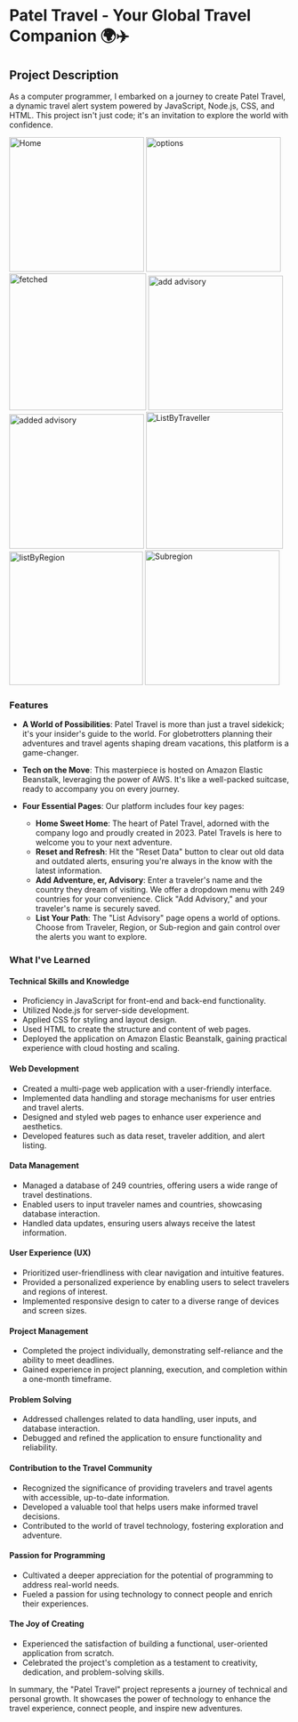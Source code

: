 # Patel Travel - Your Global Travel Companion 🌍✈️

## Project Description

As a computer programmer, I embarked on a journey to create Patel Travel, a dynamic travel alert system powered by JavaScript, Node.js, CSS, and HTML. This project isn't just code; it's an invitation to explore the world with confidence.

<img width="242" alt="Home" src="https://github.com/yakshpatel22/PatelTravels-World-Wide-Travel-Alerts/assets/94410692/12e5b2c8-6330-4038-81e6-12ed9e86b39d">
<img width="242" alt="options" src="https://github.com/yakshpatel22/PatelTravels-World-Wide-Travel-Alerts/assets/94410692/f2ed570c-3381-4818-8cef-54eacd5e997f">
<img width="246" alt="fetched" src="https://github.com/yakshpatel22/PatelTravels-World-Wide-Travel-Alerts/assets/94410692/7a5a1e81-4b40-4354-bf92-653d295763cd">
<img width="242" alt="add advisory" src="https://github.com/yakshpatel22/PatelTravels-World-Wide-Travel-Alerts/assets/94410692/ccc981d2-b1f3-41e7-8f63-21a128e16eca">
<img width="242" alt="added advisory" src="https://github.com/yakshpatel22/PatelTravels-World-Wide-Travel-Alerts/assets/94410692/c15e12a8-f40e-430d-b2e0-c34b9468ac95">
<img width="246" alt="ListByTraveller" src="https://github.com/yakshpatel22/PatelTravels-World-Wide-Travel-Alerts/assets/94410692/7bfcfad1-7540-4f1b-ab00-791504029f1b">
<img width="240" alt="listByRegion" src="https://github.com/yakshpatel22/PatelTravels-World-Wide-Travel-Alerts/assets/94410692/5f6b905e-e5dd-4178-9b39-e4d6ec7a8b55">
<img width="242" alt="Subregion" src="https://github.com/yakshpatel22/PatelTravels-World-Wide-Travel-Alerts/assets/94410692/5e321d04-7242-4828-92b4-e48885a0644c">

### Features

- **A World of Possibilities**: Patel Travel is more than just a travel sidekick; it's your insider's guide to the world. For globetrotters planning their adventures and travel agents shaping dream vacations, this platform is a game-changer.

- **Tech on the Move**: This masterpiece is hosted on Amazon Elastic Beanstalk, leveraging the power of AWS. It's like a well-packed suitcase, ready to accompany you on every journey.

- **Four Essential Pages**: Our platform includes four key pages:
  - **Home Sweet Home**: The heart of Patel Travel, adorned with the company logo and proudly created in 2023. Patel Travels is here to welcome you to your next adventure.
  - **Reset and Refresh**: Hit the "Reset Data" button to clear out old data and outdated alerts, ensuring you're always in the know with the latest information.
  - **Add Adventure, er, Advisory**: Enter a traveler's name and the country they dream of visiting. We offer a dropdown menu with 249 countries for your convenience. Click "Add Advisory," and your traveler's name is securely saved.
  - **List Your Path**: The "List Advisory" page opens a world of options. Choose from Traveler, Region, or Sub-region and gain control over the alerts you want to explore.

### What I've Learned

#### Technical Skills and Knowledge

- Proficiency in JavaScript for front-end and back-end functionality.
- Utilized Node.js for server-side development.
- Applied CSS for styling and layout design.
- Used HTML to create the structure and content of web pages.
- Deployed the application on Amazon Elastic Beanstalk, gaining practical experience with cloud hosting and scaling.

#### Web Development

- Created a multi-page web application with a user-friendly interface.
- Implemented data handling and storage mechanisms for user entries and travel alerts.
- Designed and styled web pages to enhance user experience and aesthetics.
- Developed features such as data reset, traveler addition, and alert listing.

#### Data Management

- Managed a database of 249 countries, offering users a wide range of travel destinations.
- Enabled users to input traveler names and countries, showcasing database interaction.
- Handled data updates, ensuring users always receive the latest information.

#### User Experience (UX)

- Prioritized user-friendliness with clear navigation and intuitive features.
- Provided a personalized experience by enabling users to select travelers and regions of interest.
- Implemented responsive design to cater to a diverse range of devices and screen sizes.

#### Project Management

- Completed the project individually, demonstrating self-reliance and the ability to meet deadlines.
- Gained experience in project planning, execution, and completion within a one-month timeframe.

#### Problem Solving

- Addressed challenges related to data handling, user inputs, and database interaction.
- Debugged and refined the application to ensure functionality and reliability.

#### Contribution to the Travel Community

- Recognized the significance of providing travelers and travel agents with accessible, up-to-date information.
- Developed a valuable tool that helps users make informed travel decisions.
- Contributed to the world of travel technology, fostering exploration and adventure.

#### Passion for Programming

- Cultivated a deeper appreciation for the potential of programming to address real-world needs.
- Fueled a passion for using technology to connect people and enrich their experiences.

#### The Joy of Creating

- Experienced the satisfaction of building a functional, user-oriented application from scratch.
- Celebrated the project's completion as a testament to creativity, dedication, and problem-solving skills.


In summary, the "Patel Travel" project represents a journey of technical and personal growth. It showcases the power of technology to enhance the travel experience, connect people, and inspire new adventures.
